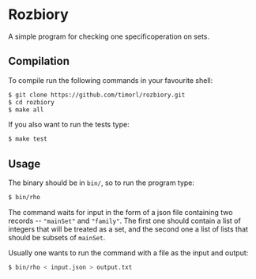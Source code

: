 # Rozbiory

A simple program for checking one specificoperation on sets.

## Compilation

To compile run the following commands in your favourite shell:

```sh
$ git clone https://github.com/timorl/rozbiory.git
$ cd rozbiory
$ make all
```

If you also want to run the tests type:

```sh
$ make test
```

## Usage

The binary should be in `bin/`, so to run the program type:

```sh
$ bin/rho
```

The command waits for input in the form of a json file containing two records -- `"mainSet"` and `"family"`.
The first one should contain a list of integers that will be treated as a set, and the second one a list of lists that should be subsets of `mainSet`.

Usually one wants to run the command with a file as the input and output:

```sh
$ bin/rho < input.json > output.txt
```
